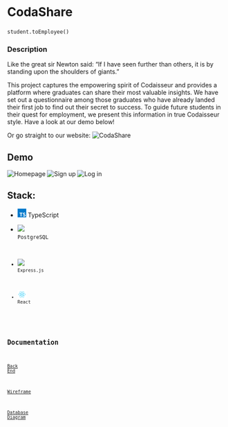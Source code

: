# CodaShare

`student.toEmployee()`

### Description

Like the great sir Newton said: “If I have seen further than others, it is by standing upon the shoulders of giants.” 

This project captures the empowering spirit of Codaisseur and provides a platform where graduates can share their most valuable insights. We have set out a questionnaire among those graduates who have already landed their first job to find out their secret to success. To guide future students in their quest for employment, we present this information in true Codaisseur style. Have a look at our demo below!

Or go straight to our website:
![CodaShare](https://adoring-varahamihira-27939f.netlify.app/)

## Demo
![Homepage](https://github.com/FarzadTaghavi/group-project-frontend/blob/development/assets/Screenshot_2020-10-30%20React%20App.png)
![Sign up](https://github.com/FarzadTaghavi/group-project-frontend/blob/development/assets/Screenshot_2020-10-30%20React%20App(2).png)
![Log in](https://github.com/FarzadTaghavi/group-project-frontend/blob/development/assets/Screenshot_2020-10-30%20React%20App(3).png)

## Stack:
- <code><img height="20" src="https://raw.githubusercontent.com/github/explore/80688e429a7d4ef2fca1e82350fe8e3517d3494d/topics/typescript/typescript.png"></code> TypeScript

- <code><img height="20" src="https://w7.pngwing.com/pngs/559/367/png-transparent-postgresql-object-relational-database-oracle-database-freebsd-icon-text-logo-head.png"> PostgreSQL

- <code><img height="20" src="https://codeandunicorns.com/wp-content/uploads/2017/11/node-express.png"> Express.js

- <code><img height="20" src="https://raw.githubusercontent.com/github/explore/80688e429a7d4ef2fca1e82350fe8e3517d3494d/topics/react/react.png"></code>
React

## Documentation

[Back End](https://github.com/FarzadTaghavi/group-project-backend)

[Wireframe](https://wireframepro.mockflow.com/view/Maec1906cc3d0caab0ce23ec3a2f4b3501603719012894#/page/4ce232b3670340d59edd37548be5ca47)

[Database Diagram](https://dbdiagram.io/d/5f93d86d3a78976d7b78f7f0)
